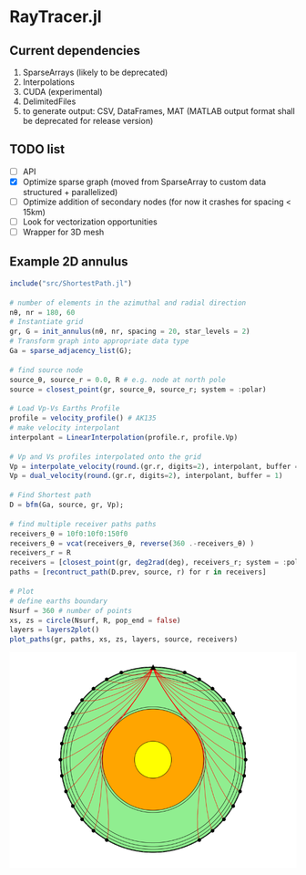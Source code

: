 # RayTracer.jl
## Current dependencies 

1. SparseArrays (likely to be deprecated)
2. Interpolations
3. CUDA (experimental)
4. DelimitedFiles
5. to generate output: CSV, DataFrames, MAT (MATLAB output format shall be deprecated for release version)

## TODO list
- [ ] API
- [x] Optimize sparse graph (moved from SparseArray to custom data structured + parallelized)
- [ ] Optimize addition of secondary nodes (for now it crashes for spacing < 15km)
- [ ] Look for vectorization opportunities
- [ ] Wrapper for 3D mesh

## Example 2D annulus
```julia
include("src/ShortestPath.jl")

# number of elements in the azimuthal and radial direction
nθ, nr = 180, 60
# Instantiate grid
gr, G = init_annulus(nθ, nr, spacing = 20, star_levels = 2)
# Transform graph into appropriate data type
Ga = sparse_adjacency_list(G);

# find source node
source_θ, source_r = 0.0, R # e.g. node at north pole
source = closest_point(gr, source_θ, source_r; system = :polar)

# Load Vp-Vs Earths Profile
profile = velocity_profile() # AK135
# make velocity interpolant
interpolant = LinearInterpolation(profile.r, profile.Vp)

# Vp and Vs profiles interpolated onto the grid
Vp = interpolate_velocity(round.(gr.r, digits=2), interpolant, buffer = 0)
Vp = dual_velocity(round.(gr.r, digits=2), interpolant, buffer = 1)

# Find Shortest path
D = bfm(Ga, source, gr, Vp);

# find multiple receiver paths paths
receivers_θ = 10f0:10f0:150f0
receivers_θ = vcat(receivers_θ, reverse(360 .-receivers_θ) )
receivers_r = R
receivers = [closest_point(gr, deg2rad(deg), receivers_r; system = :polar) for deg in receivers_θ]
paths = [recontruct_path(D.prev, source, r) for r in receivers]

# Plot
# define earths boundary
Nsurf = 360 # number of points
xs, zs = circle(Nsurf, R, pop_end = false)
layers = layers2plot()
plot_paths(gr, paths, xs, zs, layers, source, receivers)
```

![output](ray_paths.png)
